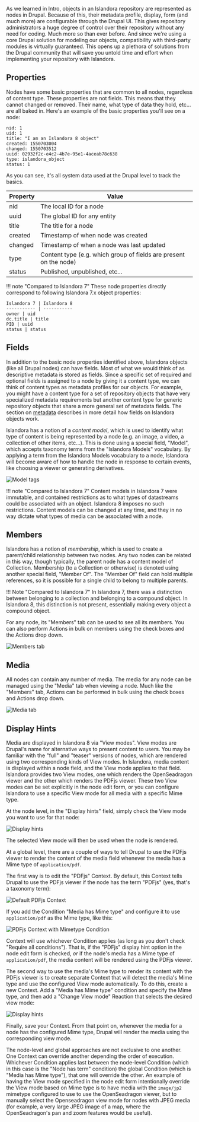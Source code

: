 As we learned in Intro, objects in an Islandora repository are represented as nodes in Drupal.
Because of this, their metadata profile, display, form (and much more) are configurable through
the Drupal UI.  This gives repository administrators a huge degree of control over their repository
without any need for coding. Much more so than ever before. And since we're using a core Drupal
solution for modeling our objects, compatibility with third-party modules is virtually guaranteed.
This opens up a plethora of solutions from the Drupal community that will save you untold time
and effort when implementing your repository with Islandora.

## Properties

Nodes have some basic properties that are common to all nodes, regardless of content type.  These
properties are not fields.  This means that
they cannot changed or removed. Their name, what type of data they hold, etc... are all baked in.
Here's an example of the basic properties you'll see on a node:

```
nid: 1
uid: 1
title: "I am an Islandora 8 object"
created: 1550703004
changed: 1550703512
uuid: 02932f2c-e4c2-4b7e-95e1-4aceab78c638
type: islandora_object
status: 1
```

As you can see, it's all system data used at the Drupal level to track the basics.

Property | Value
------------ | -------------
nid | The local ID for a node
uuid | The global ID for any entity
title | The title for a node
created | Timestamp of when node was created
changed | Timestamp of when a node was last updated
type | Content type (e.g. which group of fields are present on the node)
status | Published, unpublished, etc...

!!! note "Compared to Islandora 7"
    These node properties directly correspond to following Islandora 7.x object properties:

    Islandora 7 | Islandora 8
    ----------- | -----------
    owner | uid
    dc.title | title
    PID | uuid
    status | status

## Fields

In addition to the basic node properties identified above, Islandora objects (like all Drupal nodes) can have fields.
Most of what we would think of as descriptive metadata is stored as fields. Since a specific set of required and optional
fields is assigned to a node by giving it a content type, we can think of content types as metadata profiles for our objects.
For example, you might have a content type for a set of repository objects that have very specialized metadata requirements but
another content type for generic repository objects that share a more general set of metadata fields.
The section on [metadata](metadata.md) describes in more detail how fields on Islandora objects work.

Islandora has a notion of a _content model_, which is used to identify what type of content is
being represented by a node (e.g. an image, a video, a collection of other items, etc...). This is done
using a special field, "Model", which accepts taxonomy terms from the "Islandora Models" vocabulary.
By applying a term from the Islandora Models vocabulary to a node, Islandora will become aware
of how to handle the node in response to certain events, like choosing a viewer or generating derivatives.

![Model tags](../assets/object_model_tags.png)

!!! note "Compared to Islandora 7"
    Content models in Islandora 7 were immutable, and contained restrictions as to what
    types of datastreams could be associated with an object.  Islandora 8 imposes no such
    restrictions. Content models can be changed at any time, and they in no way dictate what
    types of media can be associated with a node.

## Members

Islandora has a notion of _membership_, which is used to create a parent/child relationship between
two nodes. Any two nodes can be related in this way, though typically, the parent node has a content
model of Collection. Membership (to a Collection or otherwise) is denoted using another special
field, "Member Of".  The "Member Of" field can hold multiple references, so it is possible for a
single child to belong to multiple parents.

!!! Note "Compared to Islandora 7"
    In Islandora 7, there was a distinction between belonging to a collection and belonging to
    a compound object.  In Islandora 8, this distinction is not present, essentially making every object
    a compound object.

For any node, its "Members" tab can be used to see all its members.  You can also perform Actions in
bulk on members using the check boxes and the Actions drop down.

![Members tab](../assets/members-tab.png)

## Media

All nodes can contain any number of media.  The media for any node can be managed using the "Media" tab when viewing a node.  Much like
the "Members" tab, Actions can be performed in bulk using the check boxes and Actions drop down.

![Media tab](../assets/islandora_8_derivatives_sample.png)

## Display Hints

Media are displayed in Islandora 8 via "View modes". View modes are Drupal's name for alternative ways to present content to users. You may be familiar with the "full" and "teaser" versions of nodes, which are rendered using two corresponding kinds of View modes. In Islandora, media content is displayed within a node field, and the View mode applies to that field. Islandora provides two View modes, one which renders the OpenSeadragon viewer and the other which renders the PDFjs viewer. These two View modes can be set explicitly in the node edit form, or you can configure Islandora to use a specific View mode for all media with a specific Mime type.

At the node level, in the "Display hints" field, simply check the View mode you want to use for that node:

![Display hints](../assets/display_hints.png)

The selected View mode will then be used when the node is rendered.

At a global level, there are a couple of ways to tell Drupal to use the PDFjs viewer to render the content of the media field whenever the media has a Mime type of `application/pdf`.

The first way is to edit the "PDFjs" Context. By default, this Context tells Drupal to use the PDFjs viewer if the node has the term "PDFjs" (yes, that's a taxonomy term):

![Default PDFjs Context](../assets/pdfjs_context_default.png)

If you add the Condition "Media has Mime type" and configure it to use `application/pdf` as the Mime type, like this:

![PDFjs Context with Mimetype Condition](../assets/pdfjs_context_with_mimetype.png)

Context will use whichever Condition applies (as long as you don't check "Require all conditions"). That is, if the "PDFjs" display hint option in the node edit form is checked, *or* if the node's media has a Mime type of `application/pdf`, the media content will be rendered using the PDFjs viewer.

The second way to use the media's Mime type to render its content with the PDFjs viewer is to create separate Context that will detect the media's Mime type and use the configured View mode automatically. To do this, create a new Context. Add a "Media has Mime type" condition and specify the Mime type, and then add a "Change View mode" Reaction that selects the desired view mode:

![Display hints](../assets/view_mode_context.png)

Finally, save your Context. From that point on, whenever the media for a node has the configured Mime type, Drupal will render the media using the corresponding view mode.

The node-level and global approaches are not exclusive to one another. One Context can override another depending the order of execution. Whichever Condition applies last between the node-level Condition (which in this case is the "Node has term" condition) the global Condition (which is "Media has Mime type"), that one will override the other. An example of having the View mode specified in the node edit form intentionally override the View mode based on Mime type is to have media with the `image/jp2` mimetype configured to use to use the OpenSeadragon viewer, but to manually select the Openseadragon view mode for nodes with JPEG media (for example, a very large JPEG image of a map, where the OpenSeadragon's pan and zoom features would be useful).
